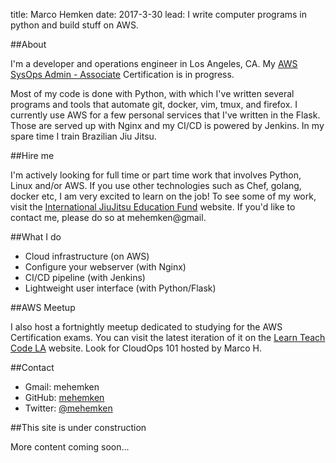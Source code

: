 title: Marco Hemken
date: 2017-3-30
lead: I write computer programs in python and build stuff on AWS.

##About

I'm a developer and operations engineer in Los Angeles, CA. My [AWS SysOps Admin - Associate][3] Certification is in progress.

Most of my code is done with Python, with which I've written several programs and tools that automate git, docker, vim, tmux, and firefox. I currently use AWS for a few personal services that I've written in the Flask. Those are served up with Nginx and my CI/CD is powered by Jenkins. In my spare time I train Brazilian Jiu Jitsu.

##Hire me

I'm actively looking for full time or part time work that involves Python, Linux and/or AWS. If you use other technologies such as Chef, golang, docker etc, I am very excited to learn on the job! To see some of my work, visit the [International JiuJitsu Education Fund][5] website. If you'd like to contact me, please do so at mehemken@gmail.

##What I do

* Cloud infrastructure (on AWS)
* Configure your webserver (with Nginx)
* CI/CD pipeline (with Jenkins)
* Lightweight user interface (with Python/Flask)

##AWS Meetup

I also host a fortnightly meetup dedicated to studying for the AWS Certification exams. You can visit the latest iteration of it on the [Learn Teach Code LA][4] website. Look for CloudOps 101 hosted by Marco H.

##Contact

* Gmail: mehemken
* GitHub: [mehemken][1]
* Twitter: [@mehemken][2]

##This site is under construction

More content coming soon...

[1]: https://github.com/mehemken "GitHub/mehemken"
[2]: https://twitter.com/mehemken "twitter/mehemken"
[3]: https://aws.amazon.com/certification/certified-sysops-admin-associate/ "SysOps Cert"
[4]: https://www.meetup.com/LearnTeachCode/ "Look for Cloud Ops 101"
[5]: http://www.i-jef.org/ "Int'l JiuJitsu Education Fund"
